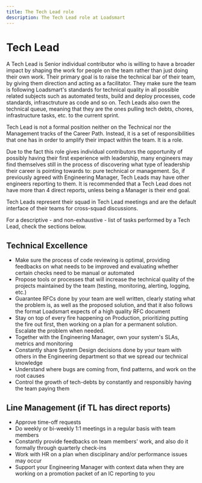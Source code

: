 ```yaml
---
title: The Tech Lead role
description: The Tech Lead role at Loadsmart
---
```


# Tech Lead

A Tech Lead is Senior individual contributor who is willing to have a broader impact by shaping the work for people on the team rather than just doing their own work. Their primary goal is to raise the technical bar of their team, by giving them direction and acting as a facilitator. They make sure the team is following Loadsmart's standards for technical quality in all possible related subjects such as automated tests, build and deploy processes, code standards, infrasctruture as code and so on. Tech Leads also own the technical queue, meaning that they are the ones pulling tech debts, chores, infrastructure tasks, etc. to the current sprint.

Tech Lead is not a formal position neither on the Technical nor the Management tracks of the Career Path. Instead, it is a set of responsibilities that one has in order to amplify their impact within the team. It is a role.

Due to the fact this role gives individual contributors the opportunity of possibly having their first experience with leadership, many engineers may find themselves still in the process of discovering what type of leadership their career is pointing towards to: pure technical or management. So, if previously agreed with Engineering Manager, Tech Leads may have other engineers reporting to them. It is recommended that a Tech Lead does not have more than 4 direct reports, unless being a Manager is their end goal.

Tech Leads represent their squad in Tech Lead meetings and are the default interface of their teams for cross-squad discussions.

For a descriptive - and non-exhaustive - list of tasks performed by a Tech Lead, check the sections below.

## Technical Excellence

- Make sure the process of code reviewing is optimal, providing feedbacks on what needs to be improved and evaluating whether certain checks need to be manual or automated
- Propose tools or processes that will increase the technical quality of the projects maintained by the team (testing, monitoring, alerting, logging, etc.)
- Guarantee RFCs done by your team are well written, clearly stating what the problem is, as well as the proposed solution, and that it also follows the format Loadsmart expects of a high quality RFC document
- Stay on top of every fire happening on Production, prioritizing putting the fire out first, then working on a plan for a permanent solution. Escalate the problem when needed.
- Together with the Engineering Manager, own your system's SLAs, metrics and monitoring
- Constantly share System Design decisions done by your team with others in the Engineering department so that we spread our technical knowledge
- Understand where bugs are coming from, find patterns, and work on the root causes
- Control the growth of tech-debts by constantly and responsibly having the team paying them

## Line Management (if TL has direct reports)

- Approve time-off requests
- Do weekly or bi-weekly 1:1 meetings in a regular basis with team members
- Constantly provide feedbacks on team members' work, and also do it formally through quarterly check-ins
- Work with HR on a plan when disciplinary and/or performance issues may occur
- Support your Engineering Manager with context data when they are working on a promotion packet of an IC reporting to you


